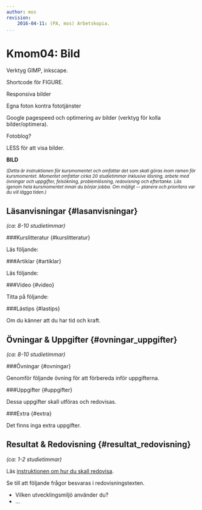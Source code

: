 ```yaml
---
author: mos
revision:
    2016-04-11: (PA, mos) Arbetskopia.
...
```

Kmom04: Bild
====================================

Verktyg GIMP, inkscape.

Shortcode för FIGURE.

Responsiva bilder

Egna foton kontra fototjänster

Google pagespeed och optimering av bilder (verktyg för kolla bilder/optimera).

Fotoblog?

LESS för att visa bilder.


<!--more-->

**BILD**
<!--
[FIGURE src=/image/snapht14/python-marvin2.png?w=w2 caption="Marvin skall nu lära sig lite mer och få en bättre struktur."]
-->

<small>*(Detta är instruktionen för kursmomentet och omfattar det som skall göras inom ramen för kursmomentet. Momentet omfattar cirka 20 studietimmar inklusive läsning, arbete med övningar och uppgifter, felsökning, problemlösning, redovisning och eftertanke. Läs igenom hela kursmomentet innan du börjar jobba. Om möjligt -- planera och prioritera var du vill lägga tiden.)*</small>



Läsanvisningar  {#lasanvisningar}
---------------------------------

*(ca: 8-10 studietimmar)*


###Kurslitteratur  {#kurslitteratur}

Läs följande:



###Artiklar {#artiklar}

Läs följande:




###Video  {#video}

Titta på följande:




###Lästips {#lastips}

Om du känner att du har tid och kraft.




Övningar & Uppgifter  {#ovningar_uppgifter}
-------------------------------------------

*(ca: 8-10 studietimmar)*



###Övningar {#ovningar}

Genomför följande övning för att förbereda inför uppgifterna.




###Uppgifter {#uppgifter}

Dessa uppgifter skall utföras och redovisas.




###Extra {#extra}

Det finns inga extra uppgifter.



Resultat & Redovisning  {#resultat_redovisning}
-----------------------------------------------

*(ca: 1-2 studietimmar)*

Läs [instruktionen om hur du skall redovisa]([BASEURL]design/redovisa).

Se till att följande frågor besvaras i redovisningstexten.

* Vilken utvecklingsmiljö använder du?
* ...
